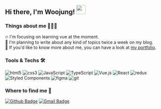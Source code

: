 ## Hi there, I'm Woojung! <img src="https://emojis.slackmojis.com/emojis/images/1531849430/4246/blob-sunglasses.gif?1531849430" width="30px">


### Things about me 👩🏻‍💻

🔥  I'm focusing on learning vue at the moment.  
📝  I'm planning to write about any kind of topics twice a week on my blog.     
📗  If you'd like to know more about me, you can have a look at [my portfolio](https://kimfriendship.com). 


### Tools & Techs 🛠

<p>
  <img alt="html5" src="https://img.shields.io/badge/-HTML5-E34F26?style=flat-square&logo=html5&logoColor=white" />
  <img alt="css3" src="https://img.shields.io/badge/-CSS3-046FBA?style=flat-square&logo=CSS3&logoColor=white" />  
  <img alt="JavaScript" src="https://img.shields.io/badge/-JavaScript-F7DF1E?style=flat-square&logo=JavaScript&logoColor=white" />  
  <img alt="TypeScript" src="https://img.shields.io/badge/-TypeScript-3073C0?style=flat-square&logo=TypeScript&logoColor=white" />  
  <img alt="Vue.js" src="https://img.shields.io/badge/-Vue-4FC08D?style=flat-square&logo=vue.js&logoColor=white" />
  <img alt="React" src="https://img.shields.io/badge/-React-45b8d8?style=flat-square&logo=react&logoColor=white" />
  <img alt="redux" src="https://img.shields.io/badge/-Redux-764ABC?style=flat-square&logo=redux&logoColor=white" />
  <img alt="Styled Components" src="https://img.shields.io/badge/-Styled_Components-db7092?style=flat-square&logo=styled-components&logoColor=white" />
  <img alt="figma" src="https://img.shields.io/badge/-Figma-A56FBA?style=flat-square&logo=figma&logoColor=white&color=A56FBA" />
<!--   <img alt="npm" src="https://img.shields.io/badge/-NPM-CB3837?style=flat-square&logo=npm&logoColor=white" /> -->
<!--   <img alt="yarn" src="https://img.shields.io/badge/-Yarn-EC82BB?style=flat-square&logo=yarn&logoColor=white" />   -->
  <img alt="git" src="https://img.shields.io/badge/-Git-F05032?style=flat-square&logo=git&logoColor=white" />
  
</P>


### Where to find me 👀
[![Github Badge](http://img.shields.io/badge/-Github-black?style=flat-square&logo=github&link=https://github.com/kimfriendship/)](https://github.com/kimfriendship/) 
[![Gmail Badge](https://img.shields.io/badge/-Gmail-d14836?style=flat-square&logo=Gmail&logoColor=white&link=mailto:kfriendship94@gmail.com)](mailto:kfriendship94@gmail.com)
<!-- <img alt="git" src="https://img.shields.io/badge/Blog-11B48A?style=flat-square&logo=Vimeo&logoColor=white&link=https://velog.io/@kimfriendship/series" /> -->


<!--
**kimfriendship/kimfriendship** is a ✨ _special_ ✨ repository because its `README.md` (this file) appears on your GitHub profile.

Here are some ideas to get you started:

- 🔭 I’m currently working on ...
- 🌱 I’m currently learning ...
- 👯 I’m looking to collaborate on ...
- 🤔 I’m looking for help with ...
- 💬 Ask me about ...
- 📫 How to reach me: ...
- 😄 Pronouns: ...
- ⚡ Fun fact: ...
-->
